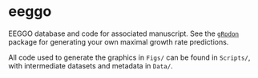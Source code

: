 # eeggo

EEGGO database and code for associated manuscript. See the [`gRodon`](https://github.com/jlw-ecoevo/gRodon) package for generating your own maximal growth rate predictions.

All code used to generate the graphics in `Figs/` can be found in `Scripts/`, with intermediate datasets and metadata in `Data/`.

